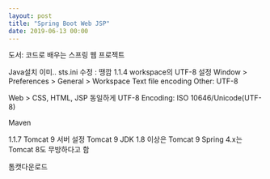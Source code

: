 ```yaml
---
layout: post
title: "Spring Boot Web JSP"
date: 2019-06-13 00:00
---
```

도서: 코드로 배우는 스프링 웹 프로젝트


Java설치 이미..
sts.ini 수정 : 땡깜
1.1.4 workspace의 UTF-8 설정
Window > Preferences > General > Workspace
Text file encoding
Other: UTF-8

Web > CSS, HTML, JSP 
동일하게 UTF-8
Encoding: ISO 10646/Unicode(UTF-8)

Maven

1.1.7 Tomcat 9 서버 설정
Tomcat 9
JDK 1.8 이상은 Tomcat 9
Spring 4.x는 Tomcat 8도 무방하다고 함


톰캣다운로드
